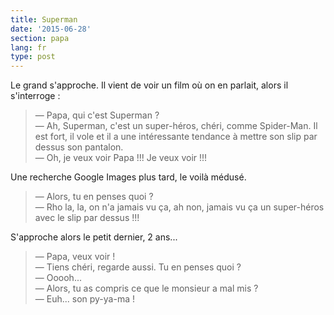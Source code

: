 ```yaml
---
title: Superman
date: '2015-06-28'
section: papa
lang: fr
type: post
---
```


Le grand s'approche. Il vient de voir un film où on en parlait, alors il s'interroge :

> — Papa, qui c'est Superman ?  
> — Ah, Superman, c'est un super-héros, chéri, comme Spider-Man. Il est fort, il vole et il a une intéressante tendance à mettre son slip par dessus son pantalon.  
> — Oh, je veux voir Papa !!! Je veux voir !!!

<!-- more -->

Une recherche Google Images plus tard, le voilà médusé.

> — Alors, tu en penses quoi ?  
> — Rho la, la, on n'a jamais vu ça, ah non, jamais vu ça un super-héros avec le slip par dessus !!!

S'approche alors le petit dernier, 2 ans...

> — Papa, veux voir !  
> — Tiens chéri, regarde aussi. Tu en penses quoi ?  
> — Ooooh...  
> — Alors, tu as compris ce que le monsieur a mal mis ?  
> — Euh... son py-ya-ma !
